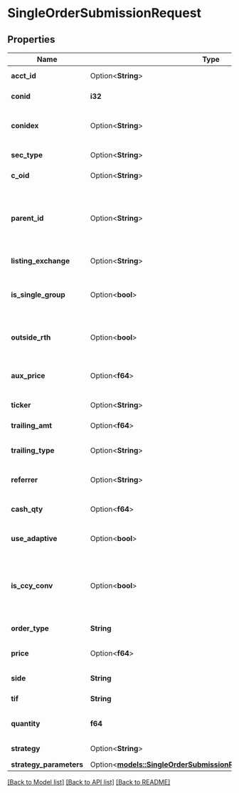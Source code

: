 # SingleOrderSubmissionRequest

## Properties

Name | Type | Description | Notes
------------ | ------------- | ------------- | -------------
**acct_id** | Option<**String**> | Receiving account of the order ticket. | [optional]
**conid** | **i32** | IB contract ID of the instrument. |
**conidex** | Option<**String**> | Contract ID and routing destination together in format 123456@EXCHANGE. | [optional]
**sec_type** | Option<**String**> | IB asset class identifier. | [optional]
**c_oid** | Option<**String**> | Client-configurable order identifier. | [optional]
**parent_id** | Option<**String**> | If the order ticket is a child order in a bracket, the parentId field must be set equal to the cOID provided for the parent order. | [optional]
**listing_exchange** | Option<**String**> | The listing exchange of the instrument. | [optional]
**is_single_group** | Option<**bool**> | Indicates that all orders in the containing array are to be treated as an OCA group. | [optional]
**outside_rth** | Option<**bool**> | Instructs IB to permit the order to execute outside of regular trading hours. | [optional]
**aux_price** | Option<**f64**> | Additional price value used in certain order types, such as stop orders. | [optional]
**ticker** | Option<**String**> | Ticker symbol of the instrument. | [optional]
**trailing_amt** | Option<**f64**> | Offset used with Trailing orders. | [optional]
**trailing_type** | Option<**String**> | Specifies the type of trailing used with a Trailing order. | [optional]
**referrer** | Option<**String**> | IB internal identifier for order entry UI element. | [optional]
**cash_qty** | Option<**f64**> | Quantity of currency used with cash quantity orders. | [optional]
**use_adaptive** | Option<**bool**> | Instructs IB to apply the Price Management Algo. | [optional]
**is_ccy_conv** | Option<**bool**> | Indicates that a forex order is for currency conversion and should not entail a virtual forex position in the account, where applicable. | [optional]
**order_type** | **String** | IB order type identifier. |
**price** | Option<**f64**> | Price of the order ticket, where applicable. | [optional]
**side** | **String** | Side of the order ticket. |
**tif** | **String** | Time in force of the order ticket. |
**quantity** | **f64** | Quantity of the order ticket in units of the instrument. |
**strategy** | Option<**String**> | The name of an execution algorithm. | [optional]
**strategy_parameters** | Option<[**models::SingleOrderSubmissionRequestStrategyParameters**](singleOrderSubmissionRequest_strategyParameters.md)> |  | [optional]

[[Back to Model list]](../README.md#documentation-for-models) [[Back to API list]](../README.md#documentation-for-api-endpoints) [[Back to README]](../README.md)
